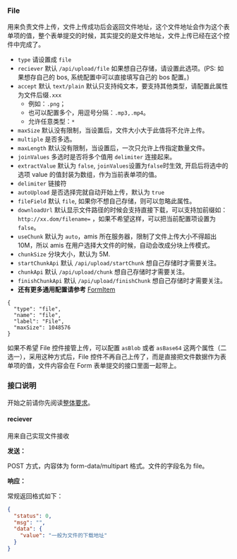 ### File

用来负责文件上传，文件上传成功后会返回文件地址，这个文件地址会作为这个表单项的值，整个表单提交的时候，其实提交的是文件地址，文件上传已经在这个控件中完成了。

- `type` 请设置成 `file`
- `reciever` 默认 `/api/upload/file` 如果想自己存储，请设置此选项。(PS: 如果想存自己的 bos, 系统配置中可以直接填写自己的 bos 配置。)
- `accept` 默认 `text/plain` 默认只支持纯文本，要支持其他类型，请配置此属性为文件后缀`.xxx`
  - 例如：`.png`；
  - 也可以配置多个，用逗号分隔：`.mp3,.mp4`。
  - 允许任意类型：`*`
- `maxSize` 默认没有限制，当设置后，文件大小大于此值将不允许上传。
- `multiple` 是否多选。
- `maxLength` 默认没有限制，当设置后，一次只允许上传指定数量文件。
- `joinValues` 多选时是否将多个值用 `delimiter` 连接起来。
- `extractValue` 默认为 `false`, `joinValues`设置为`false`时生效, 开启后将选中的选项 value 的值封装为数组，作为当前表单项的值。
- `delimiter` 链接符
- `autoUpload` 是否选择完就自动开始上传，默认为 `true`
- `fileField` 默认 `file`, 如果你不想自己存储，则可以忽略此属性。
- `downloadUrl` 默认显示文件路径的时候会支持直接下载，可以支持加前缀如：`http://xx.dom/filename=` ，如果不希望这样，可以把当前配置项设置为 `false`。
- `useChunk` 默认为 `auto`，amis 所在服务器，限制了文件上传大小不得超出 10M，所以 amis 在用户选择大文件的时候，自动会改成分块上传模式。
- `chunkSize` 分块大小，默认为 5M.
- `startChunkApi` 默认 `/api/upload/startChunk` 想自己存储时才需要关注。
- `chunkApi` 默认 `/api/upload/chunk` 想自己存储时才需要关注。
- `finishChunkApi` 默认 `/api/upload/finishChunk` 想自己存储时才需要关注。
- **还有更多通用配置请参考** [FormItem](./FormItem.md)

```schema:height="250" scope="form-item"
{
  "type": "file",
  "name": "file",
  "label": "File",
  "maxSize": 1048576
}
```

如果不希望 File 控件接管上传，可以配置 `asBlob` 或者 `asBase64` 这两个属性（二选一），采用这种方式后，File 控件不再自己上传了，而是直接把文件数据作为表单项的值，文件内容会在 Form 表单提交的接口里面一起带上。

### 接口说明

开始之前请你先阅读[整体要求](../api.md)。

#### reciever

用来自己实现文件接收

**发送：**

POST 方式，内容体为 form-data/multipart 格式。文件的字段名为 file。

**响应：**

常规返回格式如下：

```json
{
  "status": 0,
  "msg": "",
  "data": {
    "value": "一般为文件的下载地址"
  }
}
```
